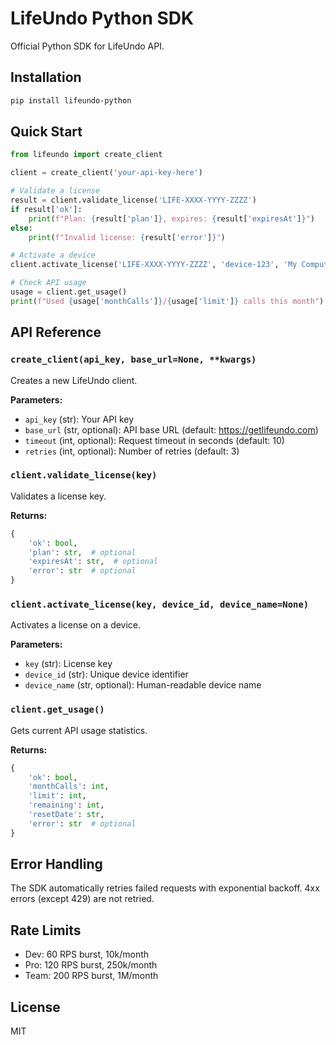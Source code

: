 # LifeUndo Python SDK

Official Python SDK for LifeUndo API.

## Installation

```bash
pip install lifeundo-python
```

## Quick Start

```python
from lifeundo import create_client

client = create_client('your-api-key-here')

# Validate a license
result = client.validate_license('LIFE-XXXX-YYYY-ZZZZ')
if result['ok']:
    print(f"Plan: {result['plan']}, expires: {result['expiresAt']}")
else:
    print(f"Invalid license: {result['error']}")

# Activate a device
client.activate_license('LIFE-XXXX-YYYY-ZZZZ', 'device-123', 'My Computer')

# Check API usage
usage = client.get_usage()
print(f"Used {usage['monthCalls']}/{usage['limit']} calls this month")
```

## API Reference

### `create_client(api_key, base_url=None, **kwargs)`

Creates a new LifeUndo client.

**Parameters:**
- `api_key` (str): Your API key
- `base_url` (str, optional): API base URL (default: https://getlifeundo.com)
- `timeout` (int, optional): Request timeout in seconds (default: 10)
- `retries` (int, optional): Number of retries (default: 3)

### `client.validate_license(key)`

Validates a license key.

**Returns:**
```python
{
    'ok': bool,
    'plan': str,  # optional
    'expiresAt': str,  # optional
    'error': str  # optional
}
```

### `client.activate_license(key, device_id, device_name=None)`

Activates a license on a device.

**Parameters:**
- `key` (str): License key
- `device_id` (str): Unique device identifier
- `device_name` (str, optional): Human-readable device name

### `client.get_usage()`

Gets current API usage statistics.

**Returns:**
```python
{
    'ok': bool,
    'monthCalls': int,
    'limit': int,
    'remaining': int,
    'resetDate': str,
    'error': str  # optional
}
```

## Error Handling

The SDK automatically retries failed requests with exponential backoff. 4xx errors (except 429) are not retried.

## Rate Limits

- Dev: 60 RPS burst, 10k/month
- Pro: 120 RPS burst, 250k/month  
- Team: 200 RPS burst, 1M/month

## License

MIT